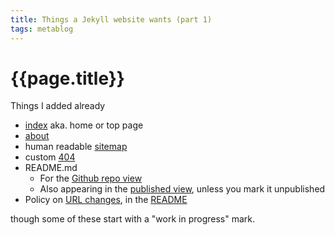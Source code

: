 ```yaml
---
title: Things a Jekyll website wants (part 1)
tags: metablog
---
```


# {{page.title}}

Things I added already

* [index](/index.html) aka. home or top page
* [about](/about.html)
* human readable [sitemap](/sitemap.html)
* custom [404](/404.html)
* README.md
	* For the [Github repo view](https://github.com/mcast/mcast.github.io#readme)
	* Also appearing in the [published view](/README.html), unless you mark it unpublished
* Policy on [URL changes](http://www.w3.org/Provider/Style/URI.html), in the [README](/README.html#policies)

though some of these start with a "work in progress" mark.
